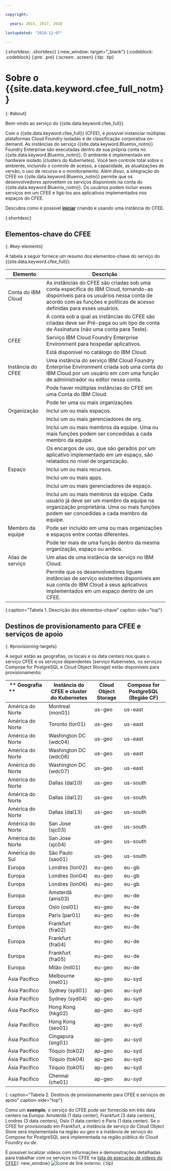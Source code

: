 ```yaml
---

copyright:

  years: 2015, 2017, 2018

lastupdated: "2018-12-07"

---
```


{:shortdesc: .shortdesc}
{:new_window: target="_blank"}
{:codeblock: .codeblock}
{:pre: .pre}
{:screen: .screen}
{:tip: .tip}

# Sobre o {{site.data.keyword.cfee_full_notm}}
{: #about}

Bem-vindo ao serviço do {{site.data.keyword.cfee_full}}.

Com o {{site.data.keyword.cfee_full}} (CFEE), é possível instanciar múltiplas plataformas Cloud Foundry isoladas e de classificação corporativa on-demand. As instâncias do serviço {{site.data.keyword.Bluemix_notm}} Foundry Enterprise são executadas dentro de sua própria conta no {{site.data.keyword.Bluemix_notm}}. O ambiente é implementado em hardware isolado (clusters do Kubernetes). Você tem controle total sobre o ambiente, incluindo o controle de acesso, a capacidade, as atualizações de versão, o uso de recurso e o monitoramento. Além disso, a integração do CFEE no {{site.data.keyword.Bluemix_notm}} permite que os desenvolvedores
aproveitem os serviços disponíveis na conta do {{site.data.keyword.Bluemix_notm}}.  Os usuários podem incluir
esses serviços em um CFEE e ligá-los aos aplicativos implementados nos espaços do CFEE.

Descubra como é possível
[**iniciar**](https://console.bluemix.net/docs/cloud-foundry/getting-started.html#getting-started)
criando e usando uma instância do CFEE.

{:shortdesc}

## Elementos-chave do CFEE
{: #key-elements}

A tabela a seguir fornece um resumo dos elementos-chave do serviço do {{site.data.keyword.cfee_full}}:

| Elemento   | Descrição |
|-----------|---------------|
| Conta do IBM Cloud | As instâncias do CFEE são criadas sob uma conta específica do IBM Cloud, tornando-as disponíveis para os usuários nessa conta de acordo com as funções e políticas de acesso definidas para esses usuários. |
|| A conta sob a qual as instâncias do CFEE são criadas deve ser Pré-paga ou um tipo de conta de Assinatura (não uma conta para Teste).  |
| CFEE | Serviço IBM Cloud Foundry Enterprise Environment para hospedar aplicativos. |
|| Está disponível no catálogo do IBM Cloud. |
| Instância do CFEE | Uma instância do serviço IBM Cloud Foundry Enterprise Environment criada sob uma conta do IBM Cloud por um usuário em com uma função de administrador ou editor nessa conta. |
|| Pode haver múltiplas instâncias do CFEE em uma Conta do IBM Cloud. |
|| Pode ter uma ou mais organizações. |
| Organização | Inclui um ou mais espaços. |
|| Inclui um ou mais gerenciadores de org. |
|| Inclui um ou mais membros da equipe. Uma ou mais funções podem ser concedidas a cada membro da equipe. |
|| Os encargos de uso, que são gerados por um aplicativo implementado em um espaço, são relatados no nível de organização. |
| Espaço | Inclui um ou mais recursos. |
|| Inclui um ou mais apps. |
|| Inclui um ou mais gerenciadores de espaço. |
|| Inclui um ou mais membros da equipe. Cada usuário já deve ser um membro da equipe na organização proprietária. Uma ou mais funções podem ser concedidas a cada membro da equipe. |
| Membro da equipe | Pode ser incluído em uma ou mais organizações e espaços entre contas diferentes. |
|| Pode ter mais de uma função dentro da mesma organização, espaço ou ambos. |
| Alias de serviço | Um alias de uma instância de serviço no IBM Cloud. |
|| Permite que os desenvolvedores liguem instâncias de serviço existentes disponíveis em sua conta do IBM Cloud a seus aplicativos implementados em um espaço dentro de um CFEE.|
{:caption="Tabela 1. Descrição dos elementos-chave" caption-side="top"}

## Destinos de provisionamento para CFEE e serviços de apoio
{: #provisioning-targets}

A seguir estão as geografias, os locais e os data centers nos quais o serviço CFEE e os serviços dependentes (serviço Kubernetes, os serviços Compose for PostgreSQL e Cloud Object Storage) estão disponíveis para provisionamento:

|  ** Geografia **  &nbsp; &nbsp; &nbsp; &nbsp; &nbsp; &nbsp; &nbsp; &nbsp; &nbsp; &nbsp; &nbsp; &nbsp; &nbsp; &nbsp; &nbsp; &nbsp; &nbsp; &nbsp; &nbsp; &nbsp; &nbsp;| **Instância do CFEE e cluster do Kubernetes** | **Cloud Object Storage** | **Compose for PostgreSQL (Região CF)** |
|----------------------------------------|-------------------|-------------------|-------------------|
|América do Norte | Montreal (mon01) | us-geo | us-east |
|América do Norte | Toronto (tor01) | us-geo| us-east |
|América do Norte | Washington DC (wdc04) | us-geo | us-east |
|América do Norte | Washington DC (wdc06) | us-geo | us-east | 
|América do Norte | Washington DC (wdc07) | us-geo | us-east |
|América do Norte | Dallas (dal10) | us-geo | us-south |
|América do Norte | Dallas (dal12) | us-geo | us-south |
|América do Norte | Dallas (dal13) | us-geo |us-south |
|América do Norte | San Jose (sjc03) | us-geo | us-south |
|América do Norte | San Jose (sjc04) | us-geo | us-south |
|América do Sul &nbsp; &nbsp;| São Paulo (sao01) |  us-geo | us-south |
|Europa | Londres (lon02) | eu-geo | eu-gb |
|Europa | Londres (lon04) | eu-geo | eu-gb |
|Europa | Londres (lon06) | eu-geo | eu-gb | 
|Europa | Amsterdã (ams03) | eu-geo | eu-de |
|Europa | Oslo (osl01) |eu-geo | eu-de | 
|Europa | Paris (par01) | eu-geo | eu-de |
|Europa | Frankfurt (fra02) | eu-geo | eu-de |
|Europa | Frankfurt (fra04) | eu-geo | eu-de | 
|Europa | Frankfurt (fra05) |  eu-geo | eu-de |
|Europa | Milão (mil01) |  eu-geo | eu-de |
|Ásia Pacífico | Melbourne (mel01) | ap-geo | au-syd |
|Ásia Pacífico | Sydney (syd01) | ap-geo | au-syd |
|Ásia Pacífico | Sydney (syd04) | ap-geo | au-syd | 
|Ásia Pacífico | Hong Kong (hkg02) | ap-geo | au-syd |
|Ásia Pacífico | Hong Kong (seo01) | ap-geo | au-syd |
|Ásia Pacífico | Cingapura (sng01) | ap-geo | au-syd |
|Ásia Pacífico | Tóquio (tok02) | ap-geo | au-syd |
|Ásia Pacífico | Tóquio (tok04) | ap-geo | au-syd |
|Ásia Pacífico | Tóquio (tok05) | ap-geo | au-syd |
|Ásia Pacífico | Chennai (che01) | ap-geo | au-syd |
{: caption="Tabela 2. Destinos de provisionamento para CFEE e serviços de apoio" caption-side="top"}

Como um **exemplo**, o serviço do CFEE pode ser fornecido em três data centers na Europa:
Amsterdã (1 data center), Frankfurt (3 data centers), Londres (3 data centers), Oslo (1 data center) e Paris (1
data center). Se o CFEE for provisionado em Frankfurt, a instância de serviço do Cloud Object Store será implementada na região _eu-geo_ e a instância de serviço do Compose for PostgreSQL será implementada na região pública do Cloud Foundry _eu-de_.

É possível localizar vídeos com informações e demonstrações detalhadas para trabalhar com os serviços no CFEE na
[lista de execução de vídeos do CFEE](https://ibm.biz/CFEE_Playlist){: new_window}
![Ícone de link externo](../icons/launch-glyph.svg "Ícone de link externo").
{:tip}
